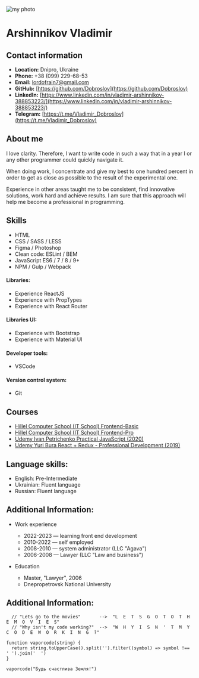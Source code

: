 ![my photo](https://github.com/dobroslov/rsschool-cv/gh-pages/Avatar.png "my photo")
# Arshinnikov Vladimir
## Contact information

* **Location:** Dnipro, Ukraine
* **Phone:** +38 (099) 229-68-53
* **Email:** [lordofrain7@gmail.com](lordofrain7@gmail.com)
* **GitHub:** [https://github.com/Dobroslov](https://github.com/Dobroslov)
* **LinkedIn:**
[https://www.linkedin.com/in/vladimir-arshinnikov-388853223/](https://www.linkedin.com/in/vladimir-arshinnikov-388853223/)
* **Telegram:** [https://t.me/Vladimir_Dobroslov](https://t.me/Vladimir_Dobroslov)

## About me

I love clarity. Therefore, I want to write code in such a way that in a
year I or any other programmer could quickly navigate it.

When doing work, I concentrate and give my best to one hundred
percent in order to get as close as possible to the result of the
experimental one.

Experience in other areas taught me to be consistent, find
innovative solutions, work hard and achieve results. I am sure that
this approach will help me become a professional in programming.

## Skills

* HTML
* CSS / SASS / LESS
* Figma / Photoshop
* Clean code: ESLint / BEM
* JavaScript ES6 / 7 / 8 / 9+
* NPM / Gulp / Webpack

#### Libraries:
* Experience ReactJS
* Experience with PropTypes
* Experience with React Router

#### Libraries UI:
* Experience with Bootstrap
* Experience with Material UI

#### Developer tools:
* VSCode

#### Version control system:
* Git

## Courses

* [Hillel Computer School (IT School) Frontend-Basic](https://dnipro.ithillel.ua/courses/front-end-basic)
* [Hillel Computer School (IT School) Frontend-Pro](https://dnipro.ithillel.ua/courses/front-end-pro)
* [Udemy Ivan Petrichenko Practical JavaScript (2020)](https://www.udemy.com/user/yan-kovalenko-2/)
* [Udemy Yuri Bura React + Redux - Professional Development (2019)](https://www.udemy.com/course/pro-react-redux/)

## Language skills:

* English: Pre-Intermediate
* Ukrainian: Fluent language
* Russian: Fluent language


## Additional Information:

* Work experience
  + 2022-2023 — learning front end development
  + 2010-2022 — self employed
  + 2008-2010 — system administrator (LLC "Agava")
  + 2006-2008 — Lawyer (LLC "Law and business")

* Education
  + Master, "Lawyer", 2006
  + Dnepropetrovsk National University

## Additional Information:
```
  // "Lets go to the movies"       -->  "L  E  T  S  G  O  T  O  T  H  E  M  O  V  I  E  S"
  // "Why isn't my code working?"  -->  "W  H  Y  I  S  N  '  T  M  Y  C  O  D  E  W  O  R  K  I  N  G  ?"

function vaporcode(string) {
  return string.toUpperCase().split('').filter((symbol) => symbol !== ' ').join('  ')
}

vaporcode("Будь счастлива Земля!")
```
